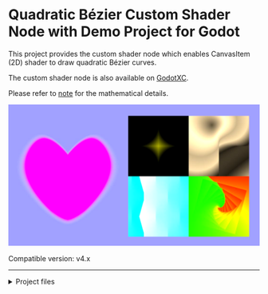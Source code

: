 # Quadratic Bézier Custom Shader Node with Demo Project for Godot

This project provides the custom shader node which enables CanvasItem (2D) shader to draw quadratic Bézier curves. 

The custom shader node is also available on [GodotXC](https://godotxc.com).

Please refer to [note](./note/qbezier_shader_note.md) for the mathematical details.

![Demo scene](./screenshot/demo_scene.png)

Compatible version: v4.x

---

<details>
<summary>Project files</summary>

 - note/
     - [qbezier_shader_note.md](./note/qbezier_shader_note.md)
 - proj/
     - demo/
         - [demo.tscn](./proj/demo/demo.tscn)
         - [demo_heart.tres](./proj/demo/demo_heart.tres)
         - [demo_motion.tres](./proj/demo/demo_motion.tres)
         - [demo_spiral.tres](./proj/demo/demo_spiral.tres)
         - [demo_stardust.tres](./proj/demo/demo_stardust.tres)
         - [demo_wave.tres](./proj/demo/demo_wave.tres)
     - performance_test/
         - shader/
             - [leaf.gdshader](./proj/performance_test/shader/leaf.gdshader)
             - [leaf.gdshaderinc](./proj/performance_test/shader/leaf.gdshaderinc)
             - [leafs_bg.gdshader](./proj/performance_test/shader/leafs_bg.gdshader)
         - [fps_label.gd](./proj/performance_test/fps_label.gd)
         - [leaf_test.tscn](./proj/performance_test/leaf_test.tscn)
         - [performance.tscn](./proj/performance_test/performance.tscn)
     - shader/
         - bool_utils/
             - [boolean_and_2in_shader_node.gd](./proj/shader/bool_utils/boolean_and_2in_shader_node.gd)
             - [boolean_and_3in_shader_node.gd](./proj/shader/bool_utils/boolean_and_3in_shader_node.gd)
             - [boolean_invert_shader_node.gd](./proj/shader/bool_utils/boolean_invert_shader_node.gd)
             - [boolean_or_2in_shader_node.gd](./proj/shader/bool_utils/boolean_or_2in_shader_node.gd)
             - [boolean_or_3in_shader_node.gd](./proj/shader/bool_utils/boolean_or_3in_shader_node.gd)
             - [within_abs_shader_node.gd](./proj/shader/bool_utils/within_abs_shader_node.gd)
             - [within_range_shader_node.gd](./proj/shader/bool_utils/within_range_shader_node.gd)
         - quad_bezier_utils/
             - [solutions_to_cases_shader_node.gd](./proj/shader/quad_bezier_utils/solutions_to_cases_shader_node.gd)
             - [vector_to_angle_shader_node.gd](./proj/shader/quad_bezier_utils/vector_to_angle_shader_node.gd)
         - uv_utils/
             - [flipped_quad_uv_shader_node.gd](./proj/shader/uv_utils/flipped_quad_uv_shader_node.gd)
             - [mask_float_shader_node.gd](./proj/shader/uv_utils/mask_float_shader_node.gd)
             - [mask_vec2_shader_node.gd](./proj/shader/uv_utils/mask_vec2_shader_node.gd)
             - [mask_vec3_shader_node.gd](./proj/shader/uv_utils/mask_vec3_shader_node.gd)
             - [mirror_uv_shader_node.gd](./proj/shader/uv_utils/mirror_uv_shader_node.gd)
             - [playground.tres](./proj/shader/uv_utils/playground.tres)
             - [spiral_uv_shader_node.gd](./proj/shader/uv_utils/spiral_uv_shader_node.gd)
             - [transform_uv_shader_node.gd](./proj/shader/uv_utils/transform_uv_shader_node.gd)
             - [waved_uv_shader_node.gd](./proj/shader/uv_utils/waved_uv_shader_node.gd)
         - [convert_to_quad_bezier_coord_shader_node.gd](./proj/shader/convert_to_quad_bezier_coord_shader_node.gd)
         - [debug_convert_to_quad_bezier_coord_shader_node.gd](./proj/shader/debug_convert_to_quad_bezier_coord_shader_node.gd)
         - [in_quad_bezier_segment.gd](./proj/shader/in_quad_bezier_segment.gd)
         - [quad_bezier_solver.gdshaderinc](./proj/shader/quad_bezier_solver.gdshaderinc)
     - test/
         - [control_point.gd](./proj/test/control_point.gd)
         - [position_label.gd](./proj/test/position_label.gd)
         - [test.tres](./proj/test/test.tres)
         - [test.tscn](./proj/test/test.tscn)
         - [test_canvas.gd](./proj/test/test_canvas.gd)
     - [icon.svg](./proj/icon.svg)
     - [icon.svg.import](./proj/icon.svg.import)
     - [project.godot](./proj/project.godot)

</details>